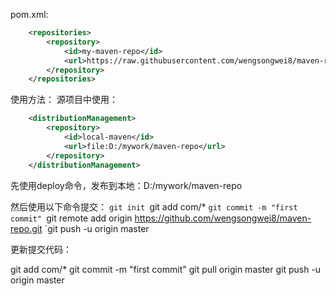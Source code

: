 pom.xml:
```xml
    <repositories>
        <repository>
            <id>my-maven-repo</id>
            <url>https://raw.githubusercontent.com/wengsongwei8/maven-repo/master</url>
        </repository>
    </repositories>
```

使用方法：
源项目中使用：
```xml
    <distributionManagement>
        <repository>
            <id>local-maven</id>
            <url>file:D:/mywork/maven-repo</url>
        </repository>
    </distributionManagement>
```

先使用deploy命令，发布到本地：D:/mywork/maven-repo

然后使用以下命令提交：
`git init
`git add com/*
`git commit -m "first commit"
`git remote add origin https://github.com/wengsongwei8/maven-repo.git
`git push -u origin master

更新提交代码：

git add com/*
git commit -m "first commit"
git pull origin master
git push -u origin master

